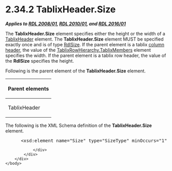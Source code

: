 <html dir="LTR" xmlns:mshelp="http://msdn.microsoft.com/mshelp" xmlns:ddue="http://ddue.schemas.microsoft.com/authoring/2003/5" xmlns:xlink="http://www.w3.org/1999/xlink" xmlns:tool="http://www.microsoft.com/tooltip">
    <head>
        <meta http-equiv="Content-Type" content="text/html; CHARSET=utf-8"></meta>
        <meta name="save" content="history"></meta>
        <title>2.34.2 TablixHeader.Size</title>
        <xml>
            <mshelp:toctitle title="2.34.2 TablixHeader.Size"></mshelp:toctitle>
            <mshelp:rltitle title="[MS-RDL]: TablixHeader.Size"></mshelp:rltitle>
            <mshelp:keyword index="A" term="533f8462-8de0-48eb-a389-a1eaff98ac94"></mshelp:keyword>
            <mshelp:attr name="DCSext.ContentType" value="open specification"></mshelp:attr>
            <mshelp:attr name="AssetID" value="533f8462-8de0-48eb-a389-a1eaff98ac94"></mshelp:attr>
            <mshelp:attr name="TopicType" value="kbRef"></mshelp:attr>
            <mshelp:attr name="DCSext.Title" value="[MS-RDL]: TablixHeader.Size" />
        </xml>
    </head>
    <body>
        <div id="header">
            <h1 class="heading">2.34.2 TablixHeader.Size</h1>
        </div>
        <div id="mainSection">
            <div id="mainBody">
                <div id="allHistory" class="saveHistory"></div>
                <div id="sectionSection0" class="section" name="collapseableSection">
                    

<p><b><i>Applies to </i></b><a href="1e855f94-4617-47e4-b89e-0856c6cb420f.html"><b><i>RDL 2008/01</i></b></a><b><i>,
</i></b><a href="3428e690-a348-4ec7-8a6a-8efb42d2cdee.html"><b><i>RDL 2010/01</i></b></a><b><i>,
and </i></b><a href="52ce3983-2bfc-4e72-9359-42aaf5fe4509.html"><b><i>RDL 2016/01</i></b></a></p>

<p>The <b>TablixHeader.Size</b> element specifies either the
height or the width of a <a href="ac71f119-59be-471b-9316-e95b931402cb.html">TablixHeader</a>
element. The <b>TablixHeader.Size</b> element MUST be specified exactly once
and is of type <a href="b40c092e-4fe5-4f7b-a0bf-c98df1361c90.html">RdlSize</a>.
If the parent element is a tablix <a href="b2482b3f-74ab-4ca8-a9e5-c07955011743.html#gt_b44f1311-4a23-47b8-95a3-71a765d42c80">column header</a>, the value of
the <a href="cce5dbcd-8966-44d5-9cfc-26d0c733b3a1.html">TablixRowHierarchy.TablixMembers</a>
element specifies the width. If the parent element is a tablix row header, the
value of the <b>RdlSize</b> specifies the height.</p>

<p>Following is the parent element of the <b>TablixHeader.Size</b>
element.</p>

<table>
 <thead>
  <tr>
   <th>
   <p>Parent elements</p>
   </th>
  </tr>
 </thead>
 <tr>
  <td>
  <p>TablixHeader</p>
  </td>
 </tr>
</table>

<p>The following is the XML Schema definition of the <b>TablixHeader.Size</b>
element.</p>

<dl>
<dd>
<div><pre> &lt;xsd:element name=&quot;Size&quot; type=&quot;SizeType&quot; minOccurs=&quot;1&quot; maxOccurs=&quot;1&quot; /&gt;
</pre></div>
</dd></dl>


                </div>
            </div>
        </div>
    </body>
</html>